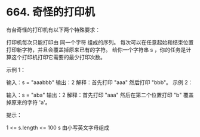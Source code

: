 # 664. 奇怪的打印机
  有台奇怪的打印机有以下两个特殊要求：
  
  打印机每次只能打印由 同一个字符 组成的序列。
  每次可以在任意起始和结束位置打印新字符，并且会覆盖掉原来已有的字符。
  给你一个字符串 s ，你的任务是计算这个打印机打印它需要的最少打印次数。
  
   
  示例 1：
  
  输入：s = "aaabbb"
  输出：2
  解释：首先打印 "aaa" 然后打印 "bbb"。
  示例 2：
  
  输入：s = "aba"
  输出：2
  解释：首先打印 "aaa" 然后在第二个位置打印 "b" 覆盖掉原来的字符 'a'。
   
  
  提示：
  
  1 <= s.length <= 100
  s 由小写英文字母组成